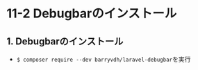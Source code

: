 # 11-2 Debugbarのインストール

## 1. Debugbarのインストール

+ `$ composer require --dev barryvdh/laravel-debugbar`を実行<br>
